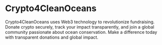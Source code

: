 # Crypto4CleanOceans
Crypto4CleanOceans uses Web3 technology to revolutionize fundraising. Donate crypto securely, track your impact transparently, and join a global community passionate about ocean conservation. Make a difference today with transparent donations and global impact.
